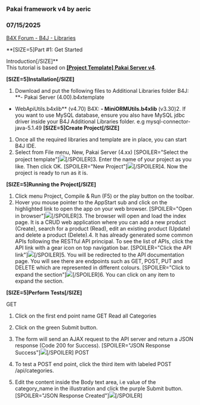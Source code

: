 ### Pakai framework v4 by aeric
### 07/15/2025
[B4X Forum - B4J - Libraries](https://www.b4x.com/android/forum/threads/167773/)

**[SIZE=5]Part #1: Get Started  
  
Introduction[/SIZE]**  
This tutorial is based on [**[Project Template] Pakai Server v4**](https://www.b4x.com/android/forum/threads/project-template-pakai-server-v4.167080/).  
  
**[SIZE=5]Installation[/SIZE]**  

1. Download and put the following files to Additional Libraries folder
B4J:
**- Pakai Server (4.00).b4xtemplate  
- WebApiUtils.b4xlib** (v4.70)
B4X:
**- MiniORMUtils.b4xlib** (v3.30)2. If you want to use MySQL database, ensure you also have MySQL jdbc driver inside your B4J Additional Libraries folder.
e.g mysql-connector-java-5.1.49
**[SIZE=5]Create Project[/SIZE]**  

1. Once all the required libraries and template are in place, you can start B4J IDE.
2. Select from File menu, New, Pakai Server (4.xx)
[SPOILER="Select the project template"]![](https://www.b4x.com/android/forum/attachments/165337)[/SPOILER]3. Enter the name of your project as you like. Then click OK.
[SPOILER="New Project"]![](https://www.b4x.com/android/forum/attachments/165338)[/SPOILER]4. Now the project is ready to run as it is.

**[SIZE=5]Running the Project[/SIZE]**  

1. Click menu Project, Compile & Run (F5) or the play button on the toolbar.
2. Hover you mouse pointer to the AppStart sub and click on the highlighted link to open the app on your web browser.
[SPOILER="Open in browser"]![](https://www.b4x.com/android/forum/attachments/165341)[/SPOILER]3. The browser will open and load the index page.
It is a CRUD web application where you can add a new product (Create), search for a product (Read), edit an existing product (Update) and delete a product (Delete).4. It has already generated some common APIs following the RESTful API principal.
To see the list of APIs, click the API link with a gear icon on top navigation bar.
[SPOILER="Click the API link"]![](https://www.b4x.com/android/forum/attachments/165342)[/SPOILER]5. You will be redirected to the API documentation page.
You will see there are endpoints such as GET, POST, PUT and DELETE which are represented in different colours.
[SPOILER="Click to expand the section"]![](https://www.b4x.com/android/forum/attachments/165343)[/SPOILER]6. You can click on any item to expand the section.

**[SIZE=5]Perform Tests[/SIZE]**  
  
GET  

1. Click on the first end point name GET Read all Categories
2. Click on the green Submit button.
3. The form will send an AJAX request to the API server and return a JSON response (Code 200 for Success).
[SPOILER="JSON Response Success"]![](https://www.b4x.com/android/forum/attachments/165344)[/SPOILER]
POST  

1. To test a POST end point, click the third item with labeled POST /api/categories.
2. Edit the content inside the Body text area, i.e value of the category\_name in the illustration and click the purple Submit button.
[SPOILER="JSON Response Created"]![](https://www.b4x.com/android/forum/attachments/165345)[/SPOILER]